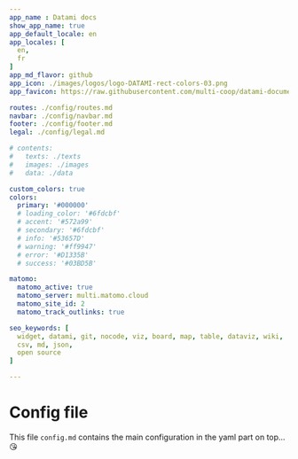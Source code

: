 ```yaml
---
app_name : Datami docs
show_app_name: true
app_default_locale: en
app_locales: [
  en,
  fr
]
app_md_flavor: github
app_icon: ./images/logos/logo-DATAMI-rect-colors-03.png
app_favicon: https://raw.githubusercontent.com/multi-coop/datami-documentation-content/main/images/logos/logo-DATAMI-favicon.ico

routes: ./config/routes.md
navbar: ./config/navbar.md
footer: ./config/footer.md
legal: ./config/legal.md

# contents: 
#   texts: ./texts
#   images: ./images
#   data: ./data

custom_colors: true
colors:
  primary: '#000000'
  # loading_color: '#6fdcbf'
  # accent: '#572a99'
  # secondary: '#6fdcbf'
  # info: '#53657D'
  # warning: '#ff9947'
  # error: '#D1335B'
  # success: '#03BD5B'

matomo:
  matomo_active: true
  matomo_server: multi.matomo.cloud
  matomo_site_id: 2
  matomo_track_outlinks: true

seo_keywords: [
  widget, datami, git, nocode, viz, board, map, table, dataviz, wiki,
  csv, md, json,
  open source
]

---
```



# Config file

This file `config.md` contains the main configuration in the yaml part on top... :kissing_heart:
